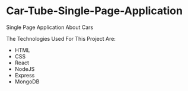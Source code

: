 # Car-Tube-Single-Page-Application
Single Page Application About Cars

The Technologies Used For This Project Are:
- HTML
- CSS
- React
- NodeJS
- Express
- MongoDB
